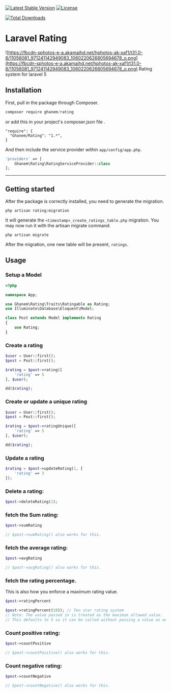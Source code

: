 [![Latest Stable Version](https://poser.pugx.org/ghanem/rating/v/stable.svg)](https://packagist.org/packages/ghanem/rating) [![License](https://poser.pugx.org/ghanem/rating/license.svg)](https://packagist.org/packages/ghanem/rating)

[![Total Downloads](https://poser.pugx.org/ghanem/rating/downloads.svg)](https://packagist.org/packages/ghanem/rating)

# Laravel Rating
![https://fbcdn-sphotos-e-a.akamaihd.net/hphotos-ak-xaf1/t31.0-8/11056081_971241142949083_1060220626805694678_o.png](https://fbcdn-sphotos-e-a.akamaihd.net/hphotos-ak-xaf1/t31.0-8/11056081_971241142949083_1060220626805694678_o.png)
Rating system for laravel 5

## Installation

First, pull in the package through Composer.

```js
composer require ghanem/rating
```
or add this in your project's composer.json file .
````
"require": {
  "Ghanem/Rating": "1.*",
}
````

And then include the service provider within `app/config/app.php`.

```php
'providers' => [
    Ghanem\Rating\RatingServiceProvider::class
];
```

-----
## Getting started
After the package is correctly installed, you need to generate the migration.
````
php artisan rating:migration
````

It will generate the `<timestamp>_create_ratings_table.php` migration. You may now run it with the artisan migrate command:
````
php artisan migrate
````

After the migration, one new table will be present, `ratings`.

## Usage
### Setup a Model
```php
<?php

namespace App;

use Ghanem\Rating\Traits\Ratingable as Rating;
use Illuminate\Database\Eloquent\Model;

class Post extends Model implements Rating
{
    use Rating;
}
```

### Create a rating
```php
$user = User::first();
$post = Post::first();

$rating = $post->rating([
    'rating' => 5
], $user);

dd($rating);
```

### Create or update a unique rating
```php
$user = User::first();
$post = Post::first();

$rating = $post->ratingUnique([
    'rating' => 5
], $user);

dd($rating);
```

### Update a rating
```php
$rating = $post->updateRating(1, [
    'rating' => 3
]);
```

### Delete a rating:
```php
$post->deleteRating(1);
```

### fetch the Sum rating:
````php
$post->sumRating

// $post->sumRating() also works for this.
```` 

### fetch the average rating:
````php
$post->avgRating

// $post->avgRating() also works for this.
````

### fetch the rating percentage. 
This is also how you enforce a maximum rating value.
````php
$post->ratingPercent

$post->ratingPercent(10)); // Ten star rating system
// Note: The value passed in is treated as the maximum allowed value.
// This defaults to 5 so it can be called without passing a value as well.
````

### Count positive rating:
````php
$post->countPositive

// $post->countPositive() also works for this.
````

### Count negative rating:
````php
$post->countNegative

// $post->countNegative() also works for this.
````
